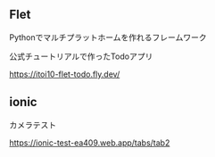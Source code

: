 ## Flet
Pythonでマルチプラットホームを作れるフレームワーク

公式チュートリアルで作ったTodoアプリ

https://itoi10-flet-todo.fly.dev/

## ionic

カメラテスト

https://ionic-test-ea409.web.app/tabs/tab2
